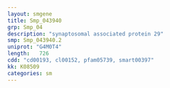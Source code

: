 ```yaml
---
layout: smgene
title: Smp_043940
grp: Smp_04
description: "synaptosomal associated protein 29"
smp: Smp_043940.2
uniprot: "G4M0T4"
length:   726
cdd: "cd00193, cl00152, pfam05739, smart00397"
kk: K08509
categories: sm
---
```

